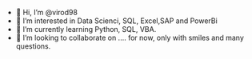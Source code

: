- 👋 Hi, I’m @virod98
- 👀 I’m interested in Data Scienci, SQL, Excel,SAP and PowerBi
- 🌱 I’m currently learning Python, SQL, VBA.
- 💞️ I’m looking to collaborate on .... for now, only with smiles and many questions.

<!---
virod98/virod98 is a ✨ special ✨ repository because its `README.md` (this file) appears on your GitHub profile.
You can click the Preview link to take a look at your changes.
--->
